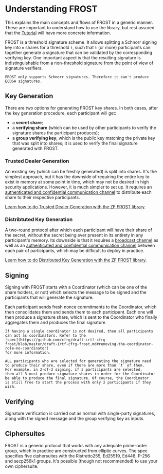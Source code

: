 # Understanding FROST

This explains the main concepts and flows of FROST in a generic manner. These
are important to understand how to use the library, but rest assured that the
[Tutorial](tutorial.md) will have more concrete information.

FROST is a threshold signature scheme. It allows splitting a Schnorr signing key
into `n` shares for a threshold `t`, such that `t` (or more) participants can
together generate a signature that can be validated by the corresponding verifying
key. One important aspect is that the resulting signature is indistinguishable from a
non-threshold signature from the point of view of signature verifiers.

```admonish note
FROST only supports Schnorr signatures. Therefore it can't produce
ECDSA signatures.
```

## Key Generation

There are two options for generating FROST key shares. In both cases, after the
key generation procedure, each participant will get:

- a **secret share**;
- a **verifying share** (which can be used by other participants to verify the
  signature shares the participant produces);
- a **group verifying key**, which is the public key matching the private key that was
  split into shares; it is used to verify the final signature generated with FROST.

### Trusted Dealer Generation

An existing key (which can be freshly generated) is split into shares. It's the
simplest approach, but it has the downside of requiring the entire key to exist
in memory at some point in time, which may not be desired in high security
applications. However, it is much simpler to set up. It requires an
[authenticated and confidential communication
channel](https://frost.zfnd.org/terminology.html#peer-to-peer-channel) to
distribute each share to their respective participants.

[Learn how to do Trusted Dealer Generation with the ZF FROST library](tutorial.md#generating-key-shares-with-a-trusted-dealer).

### Distribtuted Key Generation

A two-round protocol after which each participant will have their share of the
secret, without the secret being ever present in its entirety in any
participant's memory. Its downside is that it requires a [broadcast
channel](https://frost.zfnd.org/terminology.html#broadcast-channel) as well as
an [authenticated and confidential communication
channel](https://frost.zfnd.org/terminology.html#peer-to-peer-channel) between
each pair of participants, which may be difficult to deploy in practice.

[Learn how to do Distributed Key Generation with the ZF FROST
library](tutorial/dkg.md).

## Signing

Signing with FROST starts with a Coordinator (which can be one of the
share holders, or not) which selects the message to be signed and
the participants that will generate the signature.

Each participant sends fresh nonce commitments to the Coordinator, which then
consolidates them and sends them to each participant. Each one will then produce
a signature share, which is sent to the Coordinator who finally aggregates them
and produces the final signature.

```admonish note
If having a single coordinator is not desired, then all participants
can act as coordinators. Refer to the
[spec](https://github.com/cfrg/draft-irtf-cfrg-frost/blob/master/draft-irtf-cfrg-frost.md#removing-the-coordinator-role-no-coordinator)
for more information.
```

```admonish warning
ALL participants who are selected for generating the signature need
to produce their share, even if there are more than `t` of them.
For example, in 2-of-3 signing, if 3 participants are selected,
them all 3 must produce signature shares in order for the Coordinator
be able to produce the final signature. Of course, the Coordinator
is still free to start the process with only 2 participants if they wish.
```

## Verifying

Signature verification is carried out as normal with single-party signatures,
along with the signed message and the group verifying key as inputs.


## Ciphersuites

FROST is a generic protocol that works with any adequate prime-order group,
which in practice are constructed from elliptic curves. The spec specifies
five ciphersuites with the Ristretto255, Ed25519, Ed448, P-256 and secp256k1
groups. It's possible (though not recommended) to use your own ciphersuite.
